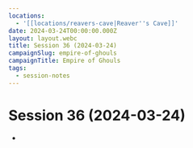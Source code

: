 ```yaml
---
locations:
  - '[[locations/reavers-cave|Reaver''s Cave]]'
date: 2024-03-24T00:00:00.000Z
layout: layout.webc
title: Session 36 (2024-03-24)
campaignSlug: empire-of-ghouls
campaignTitle: Empire of Ghouls
tags:
  - session-notes
---
```

# Session 36 (2024-03-24)

- 
